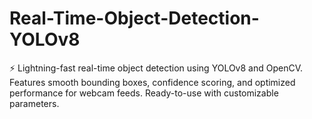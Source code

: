 # Real-Time-Object-Detection-YOLOv8
⚡ Lightning-fast real-time object detection using YOLOv8 and OpenCV. Features smooth bounding boxes, confidence scoring, and optimized performance for webcam feeds. Ready-to-use with customizable parameters.
